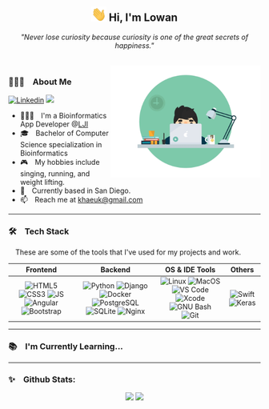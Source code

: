 <div align="center">
  <h2>
    <img src="https://raw.githubusercontent.com/khaeuk/khaeuk/master/assets/wave.gif" width="30px">  Hi, I'm Lowan 
  </h2>
</div>

<p float="center" align="middle">
  <i>"Never lose curiosity because curiosity is one of the great secrets of happiness."</i>  
</p>
<br>
<img src="https://raw.githubusercontent.com/khaeuk/khaeuk/master/assets/developer.gif" width="300px" align="right">

<h3>🙋🏻‍♂️ About Me</h3> 

[![Linkedin](https://img.shields.io/badge/-LinkedIn-blue?style=flat&logo=Linkedin&logoColor=white&link=https://www.linkedin.com/in/haeukkim/)](https://www.linkedin.com/in/haeukkim/) ![](https://komarev.com/ghpvc/?username=haeukkim)

- 🧑🏻‍💻 I'm a Bioinformatics App Developer @[LJI](https://www.lji.org/)
- 🎓 Bachelor of Computer Science specialization in Bioinformatics
- 🎮 My hobbies include singing, running, and weight lifting.
- 📍 Currently based in San Diego.
- 📫 Reach me at khaeuk@gmail.com 




<!-- <img alt="Night Coding" src="https://raw.githubusercontent.com/AVS1508/AVS1508/master/assets/Night-Coding.gif" align="right"/> -->

---

<h3>🛠 Tech Stack</h3>
 These are some of the tools that I've used for my projects and work.<br>

| **Frontend** | **Backend** | **OS & IDE Tools** | **Others** |
|:-:|:-:|:-:|:-:|
| <span float="center"> ![HTML5](http://img.shields.io/badge/-HTML5-eee?style=flat&logo=html5&logoColor=E34F26) ![CSS3](http://img.shields.io/badge/-CSS3-eee?style=flat&logo=css3&logoColor=1d9cd5) ![JS](http://img.shields.io/badge/-Javascript-eee?style=flat&logo=javascript&logoColor=e2c430) ![Angular](https://img.shields.io/badge/-Angular-EEE?style=flat&logo=angular&logoColor=DD0031) ![Bootstrap](http://img.shields.io/badge/-Bootstrap-eee?style=flat&logo=bootstrap&logoColor=563D7C) </span> | <span float="center"> ![Python](http://img.shields.io/badge/-Python-eee?style=flat&logo=python&logoColor#F7BD2F) ![Django](https://img.shields.io/badge/-Django-eee?style=flat&logo=django&logoColor=0f3c2c) ![Docker](https://img.shields.io/badge/-Docker-eee?style=flat&logo=docker&logoColor=2496ed) ![PostgreSQL](https://img.shields.io/badge/-PostgreSQL-eee?style=flat&logo=postgresql&logoColor=0273B7) ![SQLite](https://img.shields.io/badge/-SQLite-eee?style=flat&logo=sqlite&logoColor=157bc8) ![Nginx](https://img.shields.io/badge/-Nginx-eee?style=flat&logo=nginx&logoColor=199137) </span> | <span float="center"> ![Linux](http://img.shields.io/badge/-Linux-eee?style=flat&logo=linux&logoColor=D67A10) ![MacOS](http://img.shields.io/badge/-MacOS-eee?style=flat&logo=macos&logoColor=4c4c4c) ![VS Code](http://img.shields.io/badge/-VS%20Code-eee?style=flat&logo=visual-studio-code&logoColor=1784ec) ![Xcode](http://img.shields.io/badge/-Xcode-eee?style=flat&logo=xcode&logoColor=007ACC) ![GNU Bash](http://img.shields.io/badge/-GNU%20Bash-eee?style=flat&logo=gnu-bash&logoColor=663399) ![Git](http://img.shields.io/badge/-Git-eee?style=flat&logo=git&logoColor=F05032) </span> | <span float="center"> ![Swift](http://img.shields.io/badge/-Swift-eee?style=flat&logo=swift&logoColor=f43725) ![Keras](http://img.shields.io/badge/-Keras-eee?style=flat&logo=keras&logoColor=d00000) </span> |



<!--
**Frontend**<br>
![HTML5](http://img.shields.io/badge/-HTML5-eee?style=flat&logo=html5&logoColor=E34F26)
![CSS3](http://img.shields.io/badge/-CSS3-eee?style=flat&logo=css3&logoColor=1d9cd5)
![JS](http://img.shields.io/badge/-Javascript-eee?style=flat&logo=javascript&logoColor=e2c430)
![Angular](https://img.shields.io/badge/-Angular-EEE?style=flat&logo=angular&logoColor=DD0031)
![Bootstrap](http://img.shields.io/badge/-Bootstrap-eee?style=flat&logo=bootstrap&logoColor=563D7C)

**Backend**<br>
![Python](http://img.shields.io/badge/-Python-eee?style=flat&logo=python&logoColor#F7BD2F)
![Django](https://img.shields.io/badge/-Django-eee?style=flat&logo=django&logoColor=0f3c2c)
![Docker](https://img.shields.io/badge/-Docker-eee?style=flat&logo=docker&logoColor=2496ed)
![PostgreSQL](https://img.shields.io/badge/-PostgreSQL-eee?style=flat&logo=postgresql&logoColor=0273B7)
![SQLite](https://img.shields.io/badge/-SQLite-eee?style=flat&logo=sqlite&logoColor=157bc8)
![Nginx](https://img.shields.io/badge/-Nginx-eee?style=flat&logo=nginx&logoColor=199137)


**OS & IDE Tools**<br>
![Linux](http://img.shields.io/badge/-Linux-eee?style=flat&logo=linux&logoColor=D67A10)
![MacOS](http://img.shields.io/badge/-MacOS-eee?style=flat&logo=macos&logoColor=4c4c4c)
![VS Code](http://img.shields.io/badge/-VS%20Code-eee?style=flat&logo=visual-studio-code&logoColor=1784ec)
![Xcode](http://img.shields.io/badge/-Xcode-eee?style=flat&logo=xcode&logoColor=007ACC)
![GNU Bash](http://img.shields.io/badge/-GNU%20Bash-eee?style=flat&logo=gnu-bash&logoColor=663399)
![Git](http://img.shields.io/badge/-Git-eee?style=flat&logo=git&logoColor=F05032)

**Others**<br>
![Swift](http://img.shields.io/badge/-Swift-eee?style=flat&logo=swift&logoColor=f43725)
![Keras](http://img.shields.io/badge/-Keras-eee?style=flat&logo=keras&logoColor=d00000)
-->

---

<h3>📚 I'm Currently Learning...</h3>


---

<h3>✨ Github Stats:</h3>

<p float="center" align="middle" width="100%">
  
  <img src="https://github-readme-stats.vercel.app/api?username=khaeuk&hide=stars&show_icons=true&theme=dracula&line_height=32" width="50%">
  <img src="https://github-readme-stats.vercel.app/api/top-langs/?username=khaeuk&count_private=true&theme=dracula" width="40%">

</p>


<!---
khaeuk/khaeuk is a ✨ special ✨ repository because its `README.md` (this file) appears on your GitHub profile.
You can click the Preview link to take a look at your changes.
--->
